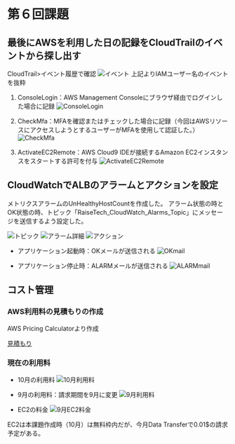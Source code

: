 # 第６回課題

## 最後にAWSを利用した日の記録をCloudTrailのイベントから探し出す
CloudTrail>イベント履歴で確認
![イベント](./lecture06-images/06-01-01_CloudTrail.event.png)
上記よりIAMユーザー名のイベントを抜粋

1. ConsoleLogin：AWS Management Consoleにブラウザ経由でログインした場合に記録
![ConsoleLogin](./lecture06-images/06-01-02-event_ConsoleLogin.png)

2. CheckMfa：MFAを確認またはチェックした場合に記録（今回はAWSリソースにアクセスしようとするユーザーがMFAを使用して認証した。）
![CheckMfa](./lecture06-images/06-01-03_event_CheckMfa.png)

3. ActivateEC2Remote：AWS Cloud9 IDEが接続するAmazon EC2インスタンスをスタートする許可を付与
![ActivateEC2Remote](./lecture06-images/06-01-04_event_ActivateEC2Remote.png)


## CloudWatchでALBのアラームとアクションを設定
メトリクスアラームのUnHealthyHostCountを作成した。
アラーム状態の時とOK状態の時、トピック「RaiseTech_CloudWatch_Alarms_Topic」にメッセージを送信するよう設定した。

![トピック](./lecture06-images/06-02-01_topic.png)
![アラーム詳細](./lecture06-images/06-02-02_UnHealthy.png)
![アクション](./lecture06-images/06-02-03_UnHealthy_action.png)

* アプリケーション起動時：OKメールが送信される
![OKmail](./lecture06-images/06-02-04_OKmail.png)

* アプリケーション停止時：ALARMメールが送信される
![ALARMmail](./lecture06-images/06-02-05_ALARMmail.png)


## コスト管理
### AWS利用料の見積もりの作成
AWS Pricing Calculatorより作成

[見積もり](https://calculator.aws/#/estimate?id=86b499a3d0f2dd543d5602859d110bb45016e787)

### 現在の利用料
* 10月の利用料
![10月利用料](./lecture06-images/06-03-01-billing_total_Oct.png)

* 9月の利用料：請求期間を9月に変更
![9月利用料](./lecture06-images/06-03-02_billing_total_Sep.png)

* EC2の料金
![9月EC2料金](./lecture06-images/06-03-03_billing_EC2_Sep.png)

EC2は本課題作成時（10月）は無料枠内だが、今月Data Transferで0.01$の請求予定がある。

